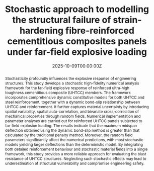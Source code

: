 ---
title: "Stochastic approach to modelling the structural failure of strain-hardening fibre-reinforced cementitious composites panels under far-field explosive loading"
authors:
- yinxing
- Qinghua Li*
- Qingmin Wang
- Tao Chen
date: "2025-10-09T00:00:00Z"

# Publication type.
# Accepts a single type but formatted as a YAML list (for Hugo requirements).
# Enter a publication type from the CSL standard.
publication_types: ["article-journal"]

# Publication name and optional abbreviated publication name.
publication: "***Theoretical and Applied Fracture Mechanics***, 141, 105285"

abstract: Stochasticity profoundly influences the explosive response of engineering structures. This study develops a stochastic high-fidelity numerical analysis framework for the far-field explosive response of reinforced ultra-high toughness cementitious composite (UHTCC) members. The framework incorporates comprehensive dynamic constitutive models for both UHTCC and steel reinforcement, together with a dynamic bond-slip relationship between UHTCC and reinforcement. It further captures material uncertainty by introducing spatial variability, spatial auto-correlation, and bivariate cross-correlation of mechanical properties through random fields. Numerical implementation and parameter analyses are carried out for reinforced UHTCC panels subjected to far-field explosion loading. The results indicate that the maximum midspan deflection obtained using the dynamic bond-slip method is greater than that calculated by the traditional penalty method. Moreover, the random field parameters significantly affect the numerical predictions, with most stochastic models yielding larger deflections than the deterministic model. By integrating both detailed reinforcement behaviour and stochastic material fields into a single framework, this study provides a more reliable approach for evaluating the blast resistance of UHTCC structures. Neglecting such stochastic effects may lead to underestimation of structural vulnerability and compromise engineering safety.

tags:
- Mechanical Behavior
- SHCC
featured: false

links:
  - type: doi
    url: "https://doi.org/10.1016/j.tafmec.2025.105285"
  # - type: video
  #   url: ""

# Featured image
# To use, add an image named `featured.jpg/png` to your page's folder. 
image:
  placement: 2
  focal_point: "Top"
  preview_only: false

# Associated Projects (optional).
#   Associate this publication with one or more of your projects.
#   Simply enter your project's folder or file name without extension.
#   E.g. `internal-project` references `content/project/internal-project/index.md`.
#   Otherwise, set `projects: []`.
projects: []

# Slides (optional).
#   Associate this publication with Markdown slides.
#   Simply enter your slide deck's filename without extension.
#   E.g. `slides: "example"` references `content/slides/example/index.md`.
#   Otherwise, set `slides: ""`.
slides: ""
---